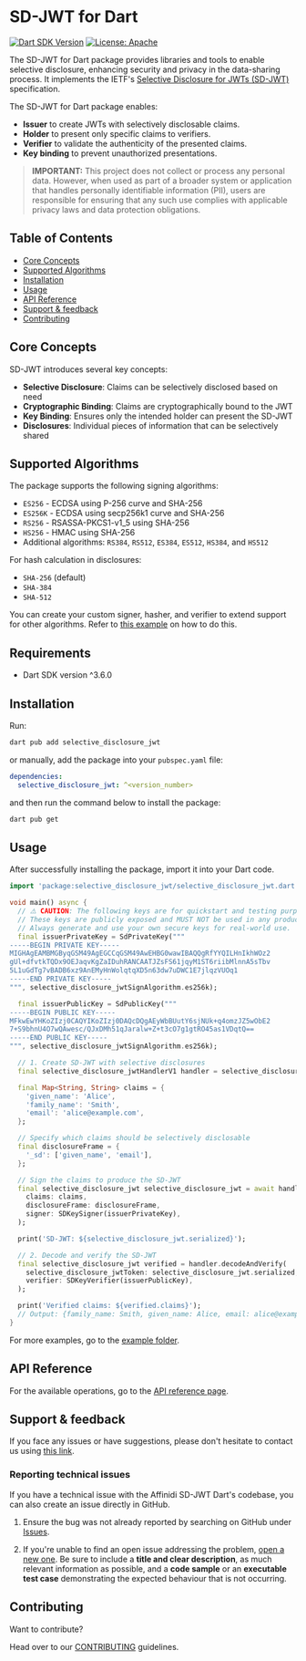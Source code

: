 # SD-JWT for Dart

[![Dart SDK Version](https://img.shields.io/badge/dart-%3E%3D3.6.0-blue.svg)](https://dart.dev)
[![License: Apache](https://img.shields.io/badge/license-Apache%202.0-blue)](LICENSE)

The SD-JWT for Dart package provides libraries and tools to enable selective disclosure, enhancing security and privacy in the data-sharing process. It implements the IETF's [Selective Disclosure for JWTs (SD-JWT)](https://datatracker.ietf.org/doc/draft-ietf-oauth-selective-disclosure-jwt/) specification. 

The SD-JWT for Dart package enables:

- **Issuer** to create JWTs with selectively disclosable claims.
- **Holder** to present only specific claims to verifiers.
- **Verifier** to validate the authenticity of the presented claims.
- **Key binding** to prevent unauthorized presentations.

> **IMPORTANT:** 
> This project does not collect or process any personal data. However, when used as part of a broader system or application that handles personally identifiable information (PII), users are responsible for ensuring that any such use complies with applicable privacy laws and data protection obligations.

## Table of Contents

- [Core Concepts](#core-concepts)
- [Supported Algorithms](#supported-algorithms)
- [Installation](#installation)
- [Usage](#usage)
- [API Reference](#api-reference)
- [Support & feedback](#support--feedback)
- [Contributing](#contributing)

## Core Concepts

SD-JWT introduces several key concepts:

- **Selective Disclosure**: Claims can be selectively disclosed based on need
- **Cryptographic Binding**: Claims are cryptographically bound to the JWT
- **Key Binding**: Ensures only the intended holder can present the SD-JWT
- **Disclosures**: Individual pieces of information that can be selectively shared

## Supported Algorithms

The package supports the following signing algorithms:

- `ES256` - ECDSA using P-256 curve and SHA-256
- `ES256K` - ECDSA using secp256k1 curve and SHA-256
- `RS256` - RSASSA-PKCS1-v1_5 using SHA-256
- `HS256` - HMAC using SHA-256
- Additional algorithms: `RS384`, `RS512`, `ES384`, `ES512`, `HS384`, and `HS512`

For hash calculation in disclosures:

- `SHA-256` (default)
- `SHA-384`
- `SHA-512`

You can create your custom signer, hasher, and verifier to extend support for other algorithms. Refer to [this example](example/code_snippets/custom_algorithm.dart) on how to do this.

## Requirements

- Dart SDK version ^3.6.0

## Installation

Run:

```bash
dart pub add selective_disclosure_jwt
```

or manually, add the package into your `pubspec.yaml` file:

```yaml
dependencies:
  selective_disclosure_jwt: ^<version_number>
```

and then run the command below to install the package:

```bash
dart pub get
```

## Usage

After successfully installing the package, import it into your Dart code.

```dart
import 'package:selective_disclosure_jwt/selective_disclosure_jwt.dart';

void main() async {
  // ⚠️ CAUTION: The following keys are for quickstart and testing purposes only.
  // These keys are publicly exposed and MUST NOT be used in any production or real project.
  // Always generate and use your own secure keys for real-world use.
  final issuerPrivateKey = SdPrivateKey("""
-----BEGIN PRIVATE KEY-----
MIGHAgEAMBMGByqGSM49AgEGCCqGSM49AwEHBG0wawIBAQQgRfYYQILHnIkhWOz2
gUl+dfvtkTQDx9OEJaqvKgZaIDuhRANCAATJZsFS61jqyM1ST6riibMlnnA5sTbv
5L1uGdTg7vBADB6xz9AnEMyHnWolqtqXD5n63dw7uDWC1E7jlqzVUOq1
-----END PRIVATE KEY-----
""", selective_disclosure_jwtSignAlgorithm.es256k);

  final issuerPublicKey = SdPublicKey("""
-----BEGIN PUBLIC KEY-----
MFkwEwYHKoZIzj0CAQYIKoZIzj0DAQcDQgAEyWbBUutY6sjNUk+q4omzJZ5wObE2
7+S9bhnU4O7wQAwesc/QJxDMh51qJaralw+Z+t3cO7g1gtRO45as1VDqtQ==
-----END PUBLIC KEY-----
""", selective_disclosure_jwtSignAlgorithm.es256k);

  // 1. Create SD-JWT with selective disclosures
  final selective_disclosure_jwtHandlerV1 handler = selective_disclosure_jwtHandlerV1();

  final Map<String, String> claims = {
    'given_name': 'Alice',
    'family_name': 'Smith',
    'email': 'alice@example.com',
  };

  // Specify which claims should be selectively disclosable
  final disclosureFrame = {
    '_sd': ['given_name', 'email'],
  };

  // Sign the claims to produce the SD-JWT
  final selective_disclosure_jwt selective_disclosure_jwt = await handler.sign(
    claims: claims,
    disclosureFrame: disclosureFrame,
    signer: SDKeySigner(issuerPrivateKey),
  );

  print('SD-JWT: ${selective_disclosure_jwt.serialized}');

  // 2. Decode and verify the SD-JWT
  final selective_disclosure_jwt verified = handler.decodeAndVerify(
    selective_disclosure_jwtToken: selective_disclosure_jwt.serialized,
    verifier: SDKeyVerifier(issuerPublicKey),
  );

  print('Verified claims: ${verified.claims}');
  // Output: {family_name: Smith, given_name: Alice, email: alice@example.com}
}
```

For more examples, go to the [example folder](https://github.com/affinidi/affinidi-selective_disclosure_jwt-dart/tree/main/example/).

## API Reference

For the available operations, go to the [API reference page](https://github.com/affinidi/affinidi-selective_disclosure_jwt-dart/tree/main/doc/api_reference.md).

## Support & feedback

If you face any issues or have suggestions, please don't hesitate to contact us using [this link](https://share.hsforms.com/1i-4HKZRXSsmENzXtPdIG4g8oa2v).

### Reporting technical issues

If you have a technical issue with the Affinidi SD-JWT Dart's codebase, you can also create an issue directly in GitHub.

1. Ensure the bug was not already reported by searching on GitHub under
   [Issues](https://github.com/affinidi/affinidi-selective_disclosure_jwt-dart/issues).

2. If you're unable to find an open issue addressing the problem,
   [open a new one](https://github.com/affinidi/affinidi-selective_disclosure_jwt-dart/issues/new).
   Be sure to include a **title and clear description**, as much relevant information as possible,
   and a **code sample** or an **executable test case** demonstrating the expected behaviour that is not occurring.

## Contributing

Want to contribute?

Head over to our [CONTRIBUTING](https://github.com/affinidi/affinidi-selective_disclosure_jwt-dart/tree/main/CONTRIBUTING.md) guidelines.
